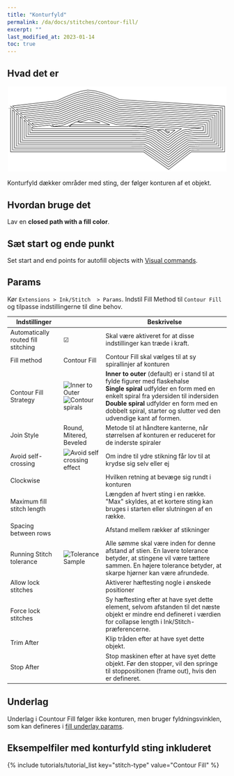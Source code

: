 ```yaml
---
title: "Konturfyld"
permalink: /da/docs/stitches/contour-fill/
excerpt: ""
last_modified_at: 2023-01-14
toc: true
---
```

## Hvad det er

![Contour fill detail](/assets/images/docs/contour-fill-detail.jpg)

Konturfyld dækker områder med sting, der følger konturen af et objekt.

## Hvordan bruge det

Lav en **closed path with a fill color**.

## Sæt start og ende punkt

Set start and end points for autofill objects with [Visual commands](/docs/commands/).

## Params

Kør `Extensions > Ink/Stitch  > Params`. Indstil Fill Method til `Contour Fill` og tilpasse indstillingerne til dine behov.

Indstillinger||Beskrivelse
---|---|---
Automatically routed fill stitching| ☑ |Skal være aktiveret for at disse indstillinger kan træde i kraft.
Fill method                        |Contour Fill|Contour Fill skal vælges til at sy spirallinjer af konturen
Contour Fill Strategy              |![Inner to Outer](/assets/images/docs/contour-fill-innertoouter-bottlenecks.jpg)<br>![Contour spirals](/assets/images/docs/contour-fill-spirals.jpg)|**Inner to outer** (default) er i stand til at fylde figurer med flaskehalse<br>**Single spiral** udfylder en form med en enkelt spiral fra ydersiden til indersiden<br>**Double spiral** udfylder en form med en dobbelt spiral, starter og slutter ved den udvendige kant af formen.
Join Style                         |Round, Mitered, Beveled |Metode til at håndtere kanterne, når størrelsen af konturen er reduceret for de inderste spiraler
Avoid self-crossing                |![Avoid self crossing effect](/assets/images/docs/contour-fill-self-crossing.jpg)|Om indre til ydre stikning får lov til at krydse sig selv eller ej
Clockwise                          ||Hvilken retning at bevæge sig rundt i konturen
Maximum fill stitch length         ||Længden af hvert sting i en række. "Max" skyldes, at et kortere sting kan bruges i starten eller slutningen af en række.
Spacing between rows               ||Afstand mellem rækker af stikninger
Running Stitch tolerance           |![Tolerance Sample](/assets/images/docs/contourfilltolerance.svg) |Alle sømme skal være inden for denne afstand af stien. En lavere tolerance betyder, at stingene vil være tættere sammen. En højere tolerance betyder, at skarpe hjørner kan være afrundede.
Allow lock stitches                ||Aktiverer hæftesting nogle i ønskede positioner
Force lock stitches                ||Sy hæftesting efter at have syet dette element, selvom afstanden til det næste objekt er mindre end defineret i værdien for collapse length i Ink/Stitch-præferencerne.
Trim After                         ||Klip tråden efter at have syet dette objekt.
Stop After                         ||Stop maskinen efter at have syet dette objekt. Før den stopper, vil den springe til stoppositionen (frame out), hvis den er defineret.

## Underlag

Underlag i Countour Fill følger ikke konturen, men bruger fyldningsvinklen, som kan defineres i [fill underlay params](/docs/stitches/fill-stitch#underlay).

## Eksempelfiler med konturfyld sting inkluderet
{% include tutorials/tutorial_list key="stitch-type" value="Contour Fill" %}
